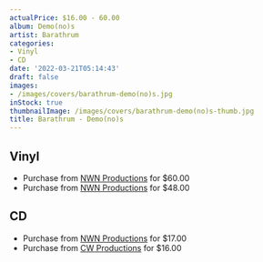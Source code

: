 ```yaml
---
actualPrice: $16.00 - 60.00
album: Demo(no)s
artist: Barathrum
categories:
- Vinyl
- CD
date: '2022-03-21T05:14:43'
draft: false
images:
- /images/covers/barathrum-demo(no)s.jpg
inStock: true
thumbnailImage: /images/covers/barathrum-demo(no)s-thumb.jpg
title: Barathrum - Demo(no)s
---
```


## Vinyl
* Purchase from [NWN Productions](http://shop.nwnprod.com/index.php?route=product/product&path=75&product_id=19165&sort=pd.name&order=ASC) for $60.00
* Purchase from [NWN Productions](http://shop.nwnprod.com/index.php?route=product/product&path=75&product_id=19317&sort=pd.name&order=ASC) for $48.00
## CD
* Purchase from [NWN Productions](http://shop.nwnprod.com/index.php?route=product/product&path=93&product_id=21432&sort=pd.name&order=ASC) for $17.00
* Purchase from [CW Productions](https://shop.cwproductions.net/products/barathrum-demonos-2cd) for $16.00
